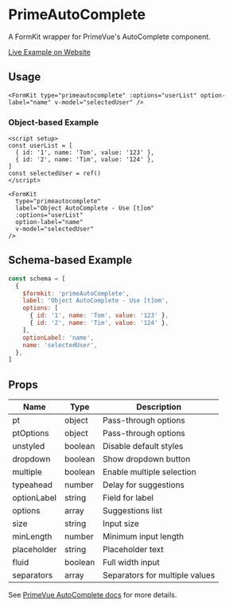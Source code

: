# PrimeAutoComplete

A FormKit wrapper for PrimeVue's AutoComplete component.

[Live Example on Website](https://formkit-primevue.netlify.app/inputs/autocomplete)

## Usage
```vue
<FormKit type="primeautocomplete" :options="userList" option-label="name" v-model="selectedUser" />
```

### Object-based Example
```vue
<script setup>
const userList = [
  { id: '1', name: 'Tom', value: '123' },
  { id: '2', name: 'Tim', value: '124' },
]
const selectedUser = ref()
</script>

<FormKit
  type="primeautocomplete"
  label="Object AutoComplete - Use [t]om"
  :options="userList"
  option-label="name"
  v-model="selectedUser"
/>
```

## Schema-based Example
```js
const schema = [
  {
    $formkit: 'primeAutoComplete',
    label: 'Object AutoComplete - Use [t]om',
    options: [
      { id: '1', name: 'Tom', value: '123' },
      { id: '2', name: 'Tim', value: '124' },
    ],
    optionLabel: 'name',
    name: 'selectedUser',
  },
]
```

## Props
| Name         | Type      | Description |
|--------------|-----------|-------------|
| pt           | object    | Pass-through options |
| ptOptions    | object    | Pass-through options |
| unstyled     | boolean   | Disable default styles |
| dropdown     | boolean   | Show dropdown button |
| multiple     | boolean   | Enable multiple selection |
| typeahead    | number    | Delay for suggestions |
| optionLabel  | string    | Field for label |
| options      | array     | Suggestions list |
| size         | string    | Input size |
| minLength    | number    | Minimum input length |
| placeholder  | string    | Placeholder text |
| fluid        | boolean   | Full width input |
| separators   | array     | Separators for multiple values |

See [PrimeVue AutoComplete docs](https://www.primefaces.org/primevue/autocomplete/) for more details.

